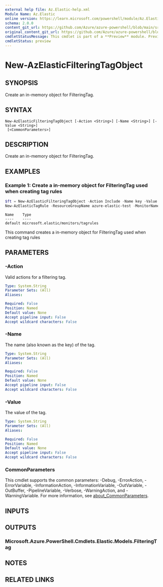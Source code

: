 ```yaml
---
external help file: Az.Elastic-help.xml
Module Name: Az.Elastic
online version: https://learn.microsoft.com/powershell/module/Az.Elastic/new-azelasticfilteringtagobject
schema: 2.0.0
content_git_url: https://github.com/Azure/azure-powershell/blob/main/src/Elastic/Elastic/help/New-AzElasticFilteringTagObject.md
original_content_git_url: https://github.com/Azure/azure-powershell/blob/main/src/Elastic/Elastic/help/New-AzElasticFilteringTagObject.md
cmdletStatusMessage: This cmdlet is part of a **Preview** module. Preview versions aren't recommended for use in production environments. For more information, see https://aka.ms/azps-refstatus.
cmdletStatus: preview
---
```

# New-AzElasticFilteringTagObject

## SYNOPSIS
Create an in-memory object for FilteringTag.

## SYNTAX

```
New-AzElasticFilteringTagObject [-Action <String>] [-Name <String>] [-Value <String>]
 [<CommonParameters>]
```

## DESCRIPTION
Create an in-memory object for FilteringTag.

## EXAMPLES

### Example 1: Create a in-memory object for FilteringTag used when creating tag rules
```powershell
$ft = New-AzElasticFilteringTagObject -Action Include -Name key -Value '1'
New-AzElasticTagRule -ResourceGroupName azure-elastic-test -MonitorName elastic-pwsh02 -LogRuleFilteringTag $ft
```

```output
Name    Type
----    ----
default microsoft.elastic/monitors/tagrules
```

This command creates a in-memory object for FilteringTag used when creating tag rules

## PARAMETERS

### -Action
Valid actions for a filtering tag.

```yaml
Type: System.String
Parameter Sets: (All)
Aliases:

Required: False
Position: Named
Default value: None
Accept pipeline input: False
Accept wildcard characters: False
```

### -Name
The name (also known as the key) of the tag.

```yaml
Type: System.String
Parameter Sets: (All)
Aliases:

Required: False
Position: Named
Default value: None
Accept pipeline input: False
Accept wildcard characters: False
```

### -Value
The value of the tag.

```yaml
Type: System.String
Parameter Sets: (All)
Aliases:

Required: False
Position: Named
Default value: None
Accept pipeline input: False
Accept wildcard characters: False
```

### CommonParameters
This cmdlet supports the common parameters: -Debug, -ErrorAction, -ErrorVariable, -InformationAction, -InformationVariable, -OutVariable, -OutBuffer, -PipelineVariable, -Verbose, -WarningAction, and -WarningVariable. For more information, see [about_CommonParameters](http://go.microsoft.com/fwlink/?LinkID=113216).

## INPUTS

## OUTPUTS

### Microsoft.Azure.PowerShell.Cmdlets.Elastic.Models.FilteringTag

## NOTES

## RELATED LINKS

